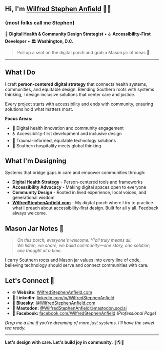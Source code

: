 ## Hi, I'm [Wilfred Stephen Anfield](https://wilfredstephenanfield.com) 👋🏾
### (most folks call me Stephen)

🏥 **Digital Health & Community Design Strategist** • ♿ **Accessibility-First Developer** • 🏛️ **Washington, D.C.**

> Pull up a seat on the digital porch and grab a Mason jar of ideas 🫙

---

## What I Do

I craft **person-centered digital strategy** that connects health systems, communities, and equitable design. Blending Southern roots with systems thinking, I design inclusive solutions that center care and justice.

Every project starts with accessibility and ends with community, ensuring solutions hold what matters most.

**Focus Areas:**
- 🏥 Digital health innovation and community engagement
- ♿ Accessibility-first development and inclusive design
- 🧡 Trauma-informed, equitable technology solutions
- 🌱 Southern hospitality meets global thinking

## What I'm Designing

Systems that bridge gaps in care and empower communities through:
- **Digital Health Strategy** - Person-centered tools and frameworks
- **Accessibility Advocacy** - Making digital spaces open to everyone
- **Community Design** - Rooted in lived experience, local voices, and generational wisdom
- **[WilfredStephenAnfield.com](https://wilfredstephenanfield.com)** - My digital porch where I try to practice what I preach about accessibility-first design. Built for all y'all. Feedback always welcome.

## Mason Jar Notes 🫙

> *On this porch, everyone's welcome. Y'all truly means all.  
> We listen, we share, we build community—one story, one solution, one thought at a time.*

I carry Southern roots and Mason jar values into every line of code, believing technology should serve and connect communities with care.

## Let's Connect 💬

- 🌐 **Website:** [WilfredStephenAnfield.com](https://wilfredstephenanfield.com)  
- 💼 **LinkedIn:** [linkedin.com/in/WilfredStephenAnfield](https://linkedin.com/in/wilfredstephenanfield) 
- 🦋 **Bluesky:** [@WilfredStephenAnfield.com](https://bsky.app/profile/WilfredStephenAnfield.com)
- 🐘 **Mastodon:** [@WilfredStephenAnfield@mastodon.social](https://mastodon.social/@wilfredstephenanfield)
- 📘 **Facebook:** [facebook.com/WilfredStephenAnfield](https://facebook.com/WilfredStephenAnfield) *(Professional Page)*

*Drop me a line if you're dreaming of more just systems. I'll have the sweet tea ready.*

---

**Let's design with care. Let's build joy in community.** 🧡🌎🫙
